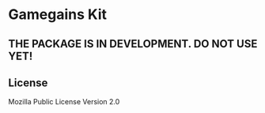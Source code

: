 # Gamegains Kit

## THE PACKAGE IS IN DEVELOPMENT. DO **NOT** USE YET!

License
----
Mozilla Public License Version 2.0
